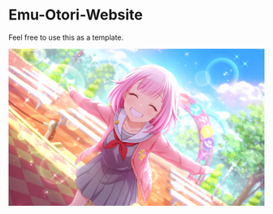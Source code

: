 # Emu-Otori-Website

Feel free to use this as a template.

![Emu Otori](https://github.com/GOODJEDIRYAN/Emu-Otori-Website/blob/main/emu-otori.png?raw=true)
